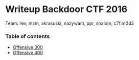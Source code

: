 # Writeup Backdoor CTF 2016

Team: rev, msm, akrasuski, nazywam, ppr, shalom, c7f.m0d3

### Table of contents

* [Offensive 300](offensive_300)
* [Offensive 400](offensive_400)
